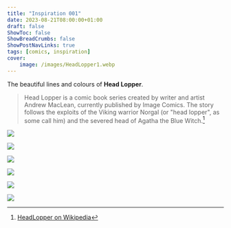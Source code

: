 ```yaml
---
title: "Inspiration 001"
date: 2023-08-21T08:00:00+01:00
draft: false
ShowToc: false
ShowBreadCrumbs: false
ShowPostNavLinks: true
tags: [comics, inspiration]
cover: 
    image: /images/HeadLopper1.webp
---
```


The beautiful lines and colours of **Head Lopper**.

> Head Lopper is a comic book series created by writer and artist Andrew MacLean, currently published by Image Comics. The story follows the exploits of the Viking warrior Norgal (or "head lopper", as some call him) and the severed head of Agatha the Blue Witch.[^1]

![](/images/HeadLopper1.webp)

![](/images/HeadLopper2.webp)

![](/images/HeadLopper3.webp)

![](/images/HeadLopper4.webp)

![](/images/HeadLopper5.webp)

![](/images/HeadLopper6.webp)

[^1]: [HeadLopper on Wikipedia](https://en.wikipedia.org/wiki/Head_Lopper)
